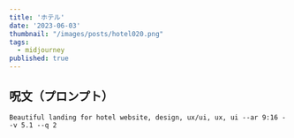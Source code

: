 ```yaml
---
title: 'ホテル'
date: '2023-06-03'
thumbnail: "/images/posts/hotel020.png"
tags:
  - midjourney
published: true
---
```


## 呪文（プロンプト）
```
Beautiful landing for hotel website, design, ux/ui, ux, ui --ar 9:16 --v 5.1 --q 2
```